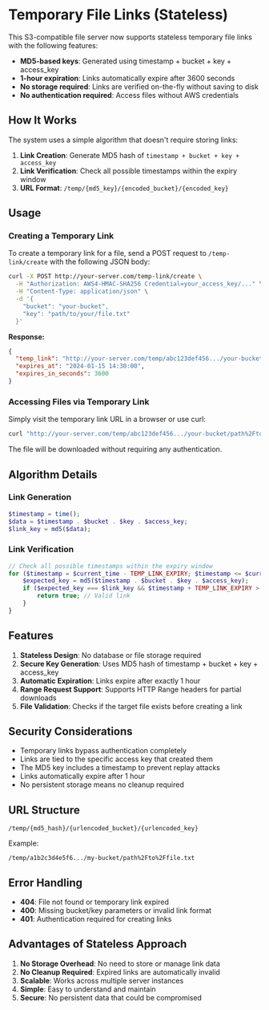 # Temporary File Links (Stateless)

This S3-compatible file server now supports stateless temporary file links with the following features:

- **MD5-based keys**: Generated using timestamp + bucket + key + access_key
- **1-hour expiration**: Links automatically expire after 3600 seconds
- **No storage required**: Links are verified on-the-fly without saving to disk
- **No authentication required**: Access files without AWS credentials

## How It Works

The system uses a simple algorithm that doesn't require storing links:

1. **Link Creation**: Generate MD5 hash of `timestamp + bucket + key + access_key`
2. **Link Verification**: Check all possible timestamps within the expiry window
3. **URL Format**: `/temp/{md5_key}/{encoded_bucket}/{encoded_key}`

## Usage

### Creating a Temporary Link

To create a temporary link for a file, send a POST request to `/temp-link/create` with the following JSON body:

```bash
curl -X POST http://your-server.com/temp-link/create \
  -H "Authorization: AWS4-HMAC-SHA256 Credential=your_access_key/..." \
  -H "Content-Type: application/json" \
  -d '{
    "bucket": "your-bucket",
    "key": "path/to/your/file.txt"
  }'
```

**Response:**
```json
{
  "temp_link": "http://your-server.com/temp/abc123def456.../your-bucket/path%2Fto%2Fyour%2Ffile.txt",
  "expires_at": "2024-01-15 14:30:00",
  "expires_in_seconds": 3600
}
```

### Accessing Files via Temporary Link

Simply visit the temporary link URL in a browser or use curl:

```bash
curl "http://your-server.com/temp/abc123def456.../your-bucket/path%2Fto%2Fyour%2Ffile.txt"
```

The file will be downloaded without requiring any authentication.

## Algorithm Details

### Link Generation
```php
$timestamp = time();
$data = $timestamp . $bucket . $key . $access_key;
$link_key = md5($data);
```

### Link Verification
```php
// Check all possible timestamps within the expiry window
for ($timestamp = $current_time - TEMP_LINK_EXPIRY; $timestamp <= $current_time; $timestamp++) {
    $expected_key = md5($timestamp . $bucket . $key . $access_key);
    if ($expected_key === $link_key && $timestamp + TEMP_LINK_EXPIRY > $current_time) {
        return true; // Valid link
    }
}
```

## Features

1. **Stateless Design**: No database or file storage required
2. **Secure Key Generation**: Uses MD5 hash of timestamp + bucket + key + access_key
3. **Automatic Expiration**: Links expire after exactly 1 hour
4. **Range Request Support**: Supports HTTP Range headers for partial downloads
5. **File Validation**: Checks if the target file exists before creating a link

## Security Considerations

- Temporary links bypass authentication completely
- Links are tied to the specific access key that created them
- The MD5 key includes a timestamp to prevent replay attacks
- Links automatically expire after 1 hour
- No persistent storage means no cleanup required

## URL Structure

```
/temp/{md5_hash}/{urlencoded_bucket}/{urlencoded_key}
```

Example:
```
/temp/a1b2c3d4e5f6.../my-bucket/path%2Fto%2Ffile.txt
```

## Error Handling

- **404**: File not found or temporary link expired
- **400**: Missing bucket/key parameters or invalid link format
- **401**: Authentication required for creating links

## Advantages of Stateless Approach

1. **No Storage Overhead**: No need to store or manage link data
2. **No Cleanup Required**: Expired links are automatically invalid
3. **Scalable**: Works across multiple server instances
4. **Simple**: Easy to understand and maintain
5. **Secure**: No persistent data that could be compromised